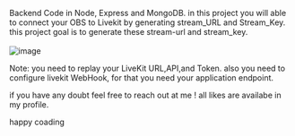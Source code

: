 Backend Code in Node, Express and MongoDB.
in this project you will able to connect your OBS to Livekit by generating stream_URL and Stream_Key.
this project goal is to generate these stream-url and stream_key.
<br><br/>
![image](https://github.com/user-attachments/assets/a6835580-a858-467e-abe8-957a3f237d29)

Note:
you need to replay your LiveKit URL,API,and Token.
also you need to configure livekit WebHook, for that you need your application endpoint.

if you have any doubt feel free to reach out at me ! all likes are availabe in my profile.

happy coading
